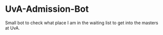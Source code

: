 # UvA-Admission-Bot
Small bot to check what place I am in the waiting list to get into the masters at UvA.

